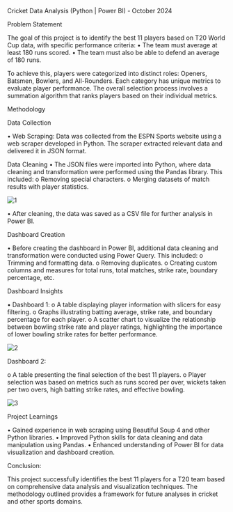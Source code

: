  Cricket Data Analysis (Python | Power BI) - October 2024


Problem Statement 


The goal of this project is to identify the best 11 players based on T20 World Cup data, with specific performance criteria:
•	The team must average at least 180 runs scored.
•	The team must also be able to defend an average of 180 runs.

To achieve this, players were categorized into distinct roles: Openers, Batsmen, Bowlers, and All-Rounders. Each category has unique metrics to evaluate player performance. The overall selection process involves a summation algorithm that ranks players based on their individual metrics.


Methodology

Data Collection

•	Web Scraping: Data was collected from the ESPN Sports website using a web scraper developed in Python. The scraper extracted relevant data and delivered it in JSON format.

Data Cleaning
•	The JSON files were imported into Python, where data cleaning and transformation were performed using the Pandas library. This included:
o	Removing special characters.
o	Merging datasets of match results with player statistics.

![1](https://github.com/user-attachments/assets/0161d9ee-b9a3-463e-8fba-23e8dff93daf)

•	 After cleaning, the data was saved as a CSV file for further analysis in Power BI.



Dashboard Creation

•	Before creating the dashboard in Power BI, additional data cleaning and transformation were conducted using Power Query. This included:
o	Trimming and formatting data.
o	Removing duplicates.
o	Creating custom columns and measures for total runs, total matches, strike rate, boundary percentage, etc.


Dashboard Insights

•	Dashboard 1:
o	A table displaying player information with slicers for easy filtering.
o	Graphs illustrating batting average, strike rate, and boundary percentage for each player.
o	A scatter chart to visualize the relationship between bowling strike rate and player ratings, highlighting the importance of lower bowling strike rates for better performance.
 
![2](https://github.com/user-attachments/assets/b49dace9-4ca4-4755-b5fb-9d25f995cc43)

Dashboard 2:

o	A table presenting the final selection of the best 11 players.
o	Player selection was based on metrics such as runs scored per over, wickets taken per two overs, high batting strike rates, and effective bowling.


![3](https://github.com/user-attachments/assets/ed9a19c4-c72a-404e-9a0c-ac51159b0f5e)


Project Learnings


•	Gained experience in web scraping using Beautiful Soup 4 and other Python libraries.
•	Improved Python skills for data cleaning and data manipulation using Pandas.
•	Enhanced understanding of Power BI for data visualization and dashboard creation.


Conclusion:

This project successfully identifies the best 11 players for a T20 team based on comprehensive data analysis and visualization techniques. The methodology outlined provides a framework for future analyses in cricket and other sports domains.


